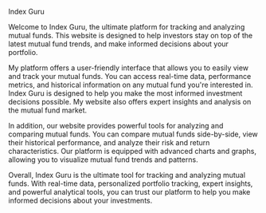 Index Guru 

Welcome to Index Guru, the ultimate platform for tracking and analyzing mutual funds. This website is designed to help investors stay on top of the latest mutual fund trends, and make informed decisions about your portfolio.

My platform offers a user-friendly interface that allows you to easily view and track your mutual funds. You can access real-time data, performance metrics, and historical information on any mutual fund you're interested in. Index Guru is designed to help you make the most informed investment decisions possible. My website also offers expert insights and analysis on the mutual fund market.

In addition, our website provides powerful tools for analyzing and comparing mutual funds. You can compare mutual funds side-by-side, view their historical performance, and analyze their risk and return characteristics. Our platform is equipped with advanced charts and graphs, allowing you to visualize mutual fund trends and patterns.

Overall, Index Guru is the ultimate tool for tracking and analyzing mutual funds. With real-time data, personalized portfolio tracking, expert insights, and powerful analytical tools, you can trust our platform to help you make informed decisions about your investments.

